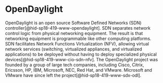 OpenDaylight
============

OpenDaylight is an open source Software Defined Networks (SDN)
controller[@hid-sp18-419-www-opendaylight]. SDN separates network
control logic from physical networking equipment. The result is that
networking equipment is programmable like other computing platforms. SDN
facilitates Network Functions Virtualization (NFV), allowing virtual
network services (switching, virtualized appliances, and virtualized
applications) to be deployed without having to deploy specialized
physical devices[@hid-sp18-419-www-cio-sdn-nfv]. The OpenDaylight
project was founded by a group of large tech companies, including Cisco,
Citrix, Ericsson, HP, IBM, Microsoft, NEC, Red Hat, and VMware.
Microsoft and VMware have since left the
project[@hid-sp18-419-www-sdx-odl].
